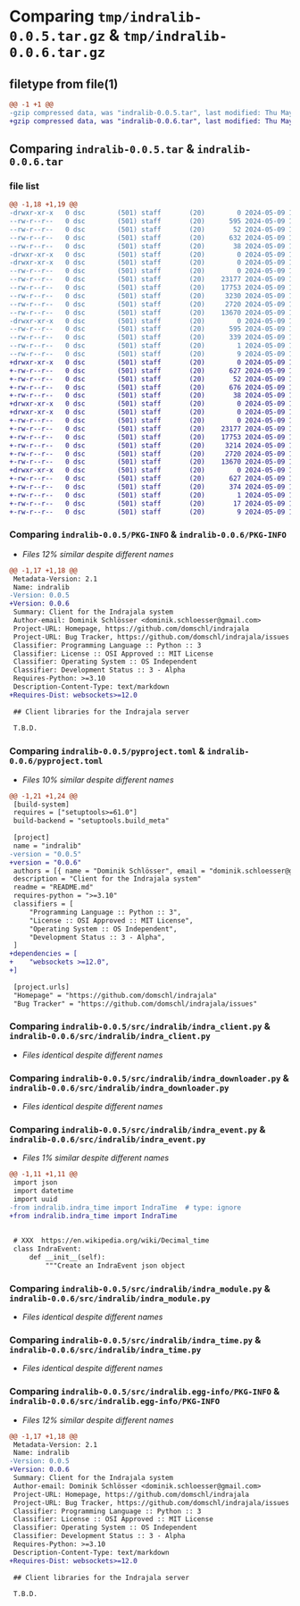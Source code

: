 # Comparing `tmp/indralib-0.0.5.tar.gz` & `tmp/indralib-0.0.6.tar.gz`

## filetype from file(1)

```diff
@@ -1 +1 @@
-gzip compressed data, was "indralib-0.0.5.tar", last modified: Thu May  9 14:47:22 2024, max compression
+gzip compressed data, was "indralib-0.0.6.tar", last modified: Thu May  9 15:58:59 2024, max compression
```

## Comparing `indralib-0.0.5.tar` & `indralib-0.0.6.tar`

### file list

```diff
@@ -1,18 +1,19 @@
-drwxr-xr-x   0 dsc        (501) staff       (20)        0 2024-05-09 14:47:22.407600 indralib-0.0.5/
--rw-r--r--   0 dsc        (501) staff       (20)      595 2024-05-09 14:47:22.407354 indralib-0.0.5/PKG-INFO
--rw-r--r--   0 dsc        (501) staff       (20)       52 2024-05-09 14:18:10.000000 indralib-0.0.5/README.md
--rw-r--r--   0 dsc        (501) staff       (20)      632 2024-05-09 14:47:04.000000 indralib-0.0.5/pyproject.toml
--rw-r--r--   0 dsc        (501) staff       (20)       38 2024-05-09 14:47:22.407650 indralib-0.0.5/setup.cfg
-drwxr-xr-x   0 dsc        (501) staff       (20)        0 2024-05-09 14:47:22.390730 indralib-0.0.5/src/
-drwxr-xr-x   0 dsc        (501) staff       (20)        0 2024-05-09 14:47:22.403130 indralib-0.0.5/src/indralib/
--rw-r--r--   0 dsc        (501) staff       (20)        0 2024-05-09 14:14:09.000000 indralib-0.0.5/src/indralib/__init__.py
--rw-r--r--   0 dsc        (501) staff       (20)    23177 2024-05-09 14:46:29.000000 indralib-0.0.5/src/indralib/indra_client.py
--rw-r--r--   0 dsc        (501) staff       (20)    17753 2024-05-09 14:46:36.000000 indralib-0.0.5/src/indralib/indra_downloader.py
--rw-r--r--   0 dsc        (501) staff       (20)     3230 2024-05-09 14:46:17.000000 indralib-0.0.5/src/indralib/indra_event.py
--rw-r--r--   0 dsc        (501) staff       (20)     2720 2024-05-09 14:46:45.000000 indralib-0.0.5/src/indralib/indra_module.py
--rw-r--r--   0 dsc        (501) staff       (20)    13670 2024-05-09 14:46:52.000000 indralib-0.0.5/src/indralib/indra_time.py
-drwxr-xr-x   0 dsc        (501) staff       (20)        0 2024-05-09 14:47:22.406572 indralib-0.0.5/src/indralib.egg-info/
--rw-r--r--   0 dsc        (501) staff       (20)      595 2024-05-09 14:47:22.000000 indralib-0.0.5/src/indralib.egg-info/PKG-INFO
--rw-r--r--   0 dsc        (501) staff       (20)      339 2024-05-09 14:47:22.000000 indralib-0.0.5/src/indralib.egg-info/SOURCES.txt
--rw-r--r--   0 dsc        (501) staff       (20)        1 2024-05-09 14:47:22.000000 indralib-0.0.5/src/indralib.egg-info/dependency_links.txt
--rw-r--r--   0 dsc        (501) staff       (20)        9 2024-05-09 14:47:22.000000 indralib-0.0.5/src/indralib.egg-info/top_level.txt
+drwxr-xr-x   0 dsc        (501) staff       (20)        0 2024-05-09 15:58:59.339834 indralib-0.0.6/
+-rw-r--r--   0 dsc        (501) staff       (20)      627 2024-05-09 15:58:59.339657 indralib-0.0.6/PKG-INFO
+-rw-r--r--   0 dsc        (501) staff       (20)       52 2024-05-09 14:18:10.000000 indralib-0.0.6/README.md
+-rw-r--r--   0 dsc        (501) staff       (20)      676 2024-05-09 15:57:52.000000 indralib-0.0.6/pyproject.toml
+-rw-r--r--   0 dsc        (501) staff       (20)       38 2024-05-09 15:58:59.339874 indralib-0.0.6/setup.cfg
+drwxr-xr-x   0 dsc        (501) staff       (20)        0 2024-05-09 15:58:59.337731 indralib-0.0.6/src/
+drwxr-xr-x   0 dsc        (501) staff       (20)        0 2024-05-09 15:58:59.338678 indralib-0.0.6/src/indralib/
+-rw-r--r--   0 dsc        (501) staff       (20)        0 2024-05-09 14:14:09.000000 indralib-0.0.6/src/indralib/__init__.py
+-rw-r--r--   0 dsc        (501) staff       (20)    23177 2024-05-09 14:46:29.000000 indralib-0.0.6/src/indralib/indra_client.py
+-rw-r--r--   0 dsc        (501) staff       (20)    17753 2024-05-09 14:46:36.000000 indralib-0.0.6/src/indralib/indra_downloader.py
+-rw-r--r--   0 dsc        (501) staff       (20)     3214 2024-05-09 15:30:32.000000 indralib-0.0.6/src/indralib/indra_event.py
+-rw-r--r--   0 dsc        (501) staff       (20)     2720 2024-05-09 14:46:45.000000 indralib-0.0.6/src/indralib/indra_module.py
+-rw-r--r--   0 dsc        (501) staff       (20)    13670 2024-05-09 14:46:52.000000 indralib-0.0.6/src/indralib/indra_time.py
+drwxr-xr-x   0 dsc        (501) staff       (20)        0 2024-05-09 15:58:59.339465 indralib-0.0.6/src/indralib.egg-info/
+-rw-r--r--   0 dsc        (501) staff       (20)      627 2024-05-09 15:58:59.000000 indralib-0.0.6/src/indralib.egg-info/PKG-INFO
+-rw-r--r--   0 dsc        (501) staff       (20)      374 2024-05-09 15:58:59.000000 indralib-0.0.6/src/indralib.egg-info/SOURCES.txt
+-rw-r--r--   0 dsc        (501) staff       (20)        1 2024-05-09 15:58:59.000000 indralib-0.0.6/src/indralib.egg-info/dependency_links.txt
+-rw-r--r--   0 dsc        (501) staff       (20)       17 2024-05-09 15:58:59.000000 indralib-0.0.6/src/indralib.egg-info/requires.txt
+-rw-r--r--   0 dsc        (501) staff       (20)        9 2024-05-09 15:58:59.000000 indralib-0.0.6/src/indralib.egg-info/top_level.txt
```

### Comparing `indralib-0.0.5/PKG-INFO` & `indralib-0.0.6/PKG-INFO`

 * *Files 12% similar despite different names*

```diff
@@ -1,17 +1,18 @@
 Metadata-Version: 2.1
 Name: indralib
-Version: 0.0.5
+Version: 0.0.6
 Summary: Client for the Indrajala system
 Author-email: Dominik Schlösser <dominik.schloesser@gmail.com>
 Project-URL: Homepage, https://github.com/domschl/indrajala
 Project-URL: Bug Tracker, https://github.com/domschl/indrajala/issues
 Classifier: Programming Language :: Python :: 3
 Classifier: License :: OSI Approved :: MIT License
 Classifier: Operating System :: OS Independent
 Classifier: Development Status :: 3 - Alpha
 Requires-Python: >=3.10
 Description-Content-Type: text/markdown
+Requires-Dist: websockets>=12.0
 
 ## Client libraries for the Indrajala server
 
 T.B.D.
```

### Comparing `indralib-0.0.5/pyproject.toml` & `indralib-0.0.6/pyproject.toml`

 * *Files 10% similar despite different names*

```diff
@@ -1,21 +1,24 @@
 [build-system]
 requires = ["setuptools>=61.0"]
 build-backend = "setuptools.build_meta"
 
 [project]
 name = "indralib"
-version = "0.0.5"
+version = "0.0.6"
 authors = [{ name = "Dominik Schlösser", email = "dominik.schloesser@gmail.com" }]
 description = "Client for the Indrajala system"
 readme = "README.md"
 requires-python = ">=3.10"
 classifiers = [
     "Programming Language :: Python :: 3",
     "License :: OSI Approved :: MIT License",
     "Operating System :: OS Independent",
     "Development Status :: 3 - Alpha",
 ]
+dependencies = [
+    "websockets >=12.0",
+]
 
 [project.urls]
 "Homepage" = "https://github.com/domschl/indrajala"
 "Bug Tracker" = "https://github.com/domschl/indrajala/issues"
```

### Comparing `indralib-0.0.5/src/indralib/indra_client.py` & `indralib-0.0.6/src/indralib/indra_client.py`

 * *Files identical despite different names*

### Comparing `indralib-0.0.5/src/indralib/indra_downloader.py` & `indralib-0.0.6/src/indralib/indra_downloader.py`

 * *Files identical despite different names*

### Comparing `indralib-0.0.5/src/indralib/indra_event.py` & `indralib-0.0.6/src/indralib/indra_event.py`

 * *Files 1% similar despite different names*

```diff
@@ -1,11 +1,11 @@
 import json
 import datetime
 import uuid
-from indralib.indra_time import IndraTime  # type: ignore
+from indralib.indra_time import IndraTime
 
 
 # XXX  https://en.wikipedia.org/wiki/Decimal_time
 class IndraEvent:
     def __init__(self):
         """Create an IndraEvent json object
```

### Comparing `indralib-0.0.5/src/indralib/indra_module.py` & `indralib-0.0.6/src/indralib/indra_module.py`

 * *Files identical despite different names*

### Comparing `indralib-0.0.5/src/indralib/indra_time.py` & `indralib-0.0.6/src/indralib/indra_time.py`

 * *Files identical despite different names*

### Comparing `indralib-0.0.5/src/indralib.egg-info/PKG-INFO` & `indralib-0.0.6/src/indralib.egg-info/PKG-INFO`

 * *Files 12% similar despite different names*

```diff
@@ -1,17 +1,18 @@
 Metadata-Version: 2.1
 Name: indralib
-Version: 0.0.5
+Version: 0.0.6
 Summary: Client for the Indrajala system
 Author-email: Dominik Schlösser <dominik.schloesser@gmail.com>
 Project-URL: Homepage, https://github.com/domschl/indrajala
 Project-URL: Bug Tracker, https://github.com/domschl/indrajala/issues
 Classifier: Programming Language :: Python :: 3
 Classifier: License :: OSI Approved :: MIT License
 Classifier: Operating System :: OS Independent
 Classifier: Development Status :: 3 - Alpha
 Requires-Python: >=3.10
 Description-Content-Type: text/markdown
+Requires-Dist: websockets>=12.0
 
 ## Client libraries for the Indrajala server
 
 T.B.D.
```

